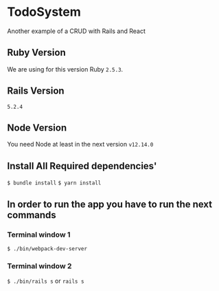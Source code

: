 # TodoSystem
Another example of a CRUD with Rails and React

## Ruby Version
We are using for this version Ruby `2.5.3`.

## Rails Version
`5.2.4`

## Node Version
You need Node at least in the next version `v12.14.0`

## Install All Required dependencies'
`$ bundle install`
`$ yarn install`

## In order to run the app you have to run  the next commands
### Terminal window 1
`$ ./bin/webpack-dev-server`

### Terminal window 2
`$ ./bin/rails s` or `rails s`
